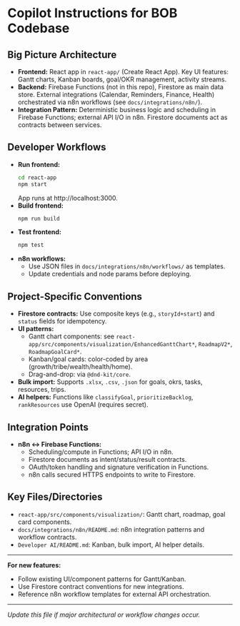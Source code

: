 # Copilot Instructions for BOB Codebase

## Big Picture Architecture
- **Frontend:** React app in `react-app/` (Create React App). Key UI features: Gantt charts, Kanban boards, goal/OKR management, activity streams.
- **Backend:** Firebase Functions (not in this repo), Firestore as main data store. External integrations (Calendar, Reminders, Finance, Health) orchestrated via n8n workflows (see `docs/integrations/n8n/`).
- **Integration Pattern:** Deterministic business logic and scheduling in Firebase Functions; external API I/O in n8n. Firestore documents act as contracts between services.

## Developer Workflows
- **Run frontend:**
  ```sh
  cd react-app
  npm start
  ```
  App runs at http://localhost:3000.
- **Build frontend:**
  ```sh
  npm run build
  ```
- **Test frontend:**
  ```sh
  npm test
  ```
- **n8n workflows:**
  - Use JSON files in `docs/integrations/n8n/workflows/` as templates.
  - Update credentials and node params before deploying.

## Project-Specific Conventions
- **Firestore contracts:** Use composite keys (e.g., `storyId+start`) and `status` fields for idempotency.
- **UI patterns:**
  - Gantt chart components: see `react-app/src/components/visualization/EnhancedGanttChart*`, `RoadmapV2*`, `RoadmapGoalCard*`.
  - Kanban/goal cards: color-coded by area (growth/tribe/wealth/health/home).
  - Drag-and-drop: via `@dnd-kit/core`.
- **Bulk import:** Supports `.xlsx`, `.csv`, `.json` for goals, okrs, tasks, resources, trips.
- **AI helpers:** Functions like `classifyGoal`, `prioritizeBacklog`, `rankResources` use OpenAI (requires secret).

## Integration Points
- **n8n ↔ Firebase Functions:**
  - Scheduling/compute in Functions; API I/O in n8n.
  - Firestore documents as intent/status/result contracts.
  - OAuth/token handling and signature verification in Functions.
  - n8n calls secured HTTPS endpoints to write to Firestore.

## Key Files/Directories
- `react-app/src/components/visualization/`: Gantt chart, roadmap, goal card components.
- `docs/integrations/n8n/README.md`: n8n integration patterns and workflow contracts.
- `Developer AI/README.md`: Kanban, bulk import, AI helper details.

---
**For new features:**
- Follow existing UI/component patterns for Gantt/Kanban.
- Use Firestore contract conventions for new integrations.
- Reference n8n workflow templates for external API orchestration.

---
*Update this file if major architectural or workflow changes occur.*
